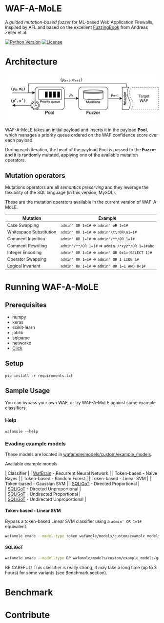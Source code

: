 # WAF-A-MoLE

A *guided mutation-based fuzzer* for ML-based Web Application Firewalls, inspired by AFL and based on the excellent [FuzzingBook](https://www.fuzzingbook.org) from Andreas Zeller et al.

[![Python Version](https://img.shields.io/badge/Python-3.7-green.svg)](https://www.python.org/downloads/release/python-374/)
[![License](https://img.shields.io/badge/license-MIT-blue.svg)](https://github.com/AvalZ/WAF-A-MoLE/blob/master/LICENSE)

# Architecture

![WAF-A-MoLE Architecture](docs/fig/WAF-A-MoLE.png)

WAF-A-MoLE takes an initial payload and inserts it in the payload **Pool**, which manages a priority queue ordered on the WAF confidence score over each payload.

During each iteration, the head of the payload Pool is passed to the **Fuzzer** and it is randomly mutated, applying one of the available mutation operators.


## Mutation operators

Mutations operators are all *semantics preserving* and they leverage the flexibility of the SQL language (in this version, MySQL).

These are the mutation operators available in the current version of WAF-A-MoLE.

| Mutation | Example | 
| --- | --- |
|  Case Swapping | `admin' OR 1=1#` ⇒ `admin' oR 1=1#` |
| Whitespace Substitution | `admin' OR 1=1#` ⇒ `admin'\t\rOR\n1=1#`| 
| Comment Injection | `admin' OR 1=1#` ⇒ `admin'/**/OR 1=1#`|
| Comment Rewriting | `admin'/**/OR 1=1#` ⇒ `admin'/*xyz*/OR 1=1#abc`|
| Integer Encoding | `admin' OR 1=1#` ⇒ `admin' OR 0x1=(SELECT 1)#`| 
| Operator Swapping | `admin' OR 1=1#` ⇒ `admin' OR 1 LIKE 1#`| 
| Logical Invariant | `admin' OR 1=1#` ⇒ `admin' OR 1=1 AND 0<1#`| 


# Running WAF-A-MoLE

## Prerequisites

* numpy
* keras
* scikit-learn
* joblib
* sqlparse
* networkx
* [Click](https://click.palletsprojects.com/en/7.x/)

## Setup

`pip install -r requirements.txt`

## Sample Usage

You can bypass your own WAF, or try WAF-A-MoLE against some example classifiers.

### Help

`wafamole --help` 


### Evading example models

These models are located in [wafamole/models/custom/example_models](https://github.com/AvalZ/waf-a-mole/tree/master/wafamole/models/custom/example_models).

Available example models

| Classifier |
| [WafBrain](https://github.com/BBVA/waf-brain) - Recurrent Neural Network | 
| Token-based - Naive Bayes | 
| Token-based - Random Forest | 
| Token-based - Linear SVM | 
| Token-based - Gaussian SVM | 
| [SQLiGoT](https://www.sciencedirect.com/science/article/pii/S0167404816300451) - Directed Proportional |  
| [SQLiGoT](https://www.sciencedirect.com/science/article/pii/S0167404816300451) - Directed Unproportional |  
| [SQLiGoT](https://www.sciencedirect.com/science/article/pii/S0167404816300451) - Undirected Proportional |  
| [SQLiGoT](https://www.sciencedirect.com/science/article/pii/S0167404816300451) - Undirected Unproportional |  


#### Token-based - Linear SVM

Bypass a token-based Linear SVM classifier using a `admin' OR 1=1#` equivalent.

```bash
wafamole evade --model-type token wafamole/models/custom/example_models/lin_svm_trained.dump  "admin' OR 1=1#"
```

#### SQLiGoT


```bash
wafamole evade --model-type DP wafamole/models/custom/example_models/graph_directed_proportional_sqligot "admin' OR 1=1#"
```

BE CAREFUL! This classifier is really strong, it may take a long time (up to 3 hours) for some variants (see Benchmark section).

# Benchmark

# Contribute

